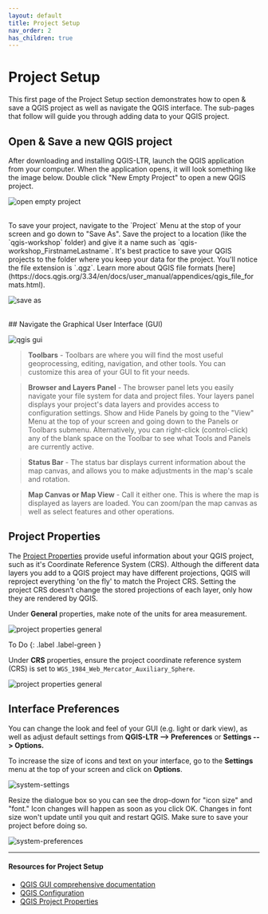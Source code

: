 ```yaml
---
layout: default
title: Project Setup
nav_order: 2
has_children: true
---
```

# Project Setup
This first page of the Project Setup section demonstrates how to open & save a QGIS project as well as navigate the QGIS interface. The sub-pages that follow will guide you through adding data to your QGIS project. 


## Open & Save a new QGIS project
After downloading and installing QGIS-LTR, launch the QGIS application from your computer. When the application opens, it will look something like the image below.  Double click "New Empty Project" to open a new QGIS project. 

![open empty project](./images/new-empty-project_20240523.png)

<br>
To save your project, navigate to the `Project` Menu at the stop of your screen and go down to "Save As". Save the project to a location (like the `qgis-workshop`  folder) and give it a name such as `qgis-workshop_FirstnameLastname`. It's best practice to save your QGIS projects to the folder where you keep your data for the project. You'll notice the file extension is `.qgz`. Learn more about QGIS file formats [here](https://docs.qgis.org/3.34/en/docs/user_manual/appendices/qgis_file_formats.html). 

![save as](./images/save-as_20240523.png)
    

<br>
## Navigate the Graphical User Interface (GUI) 



![qgis gui](./images/qgis-gui_20240523.png)

>**Toolbars** - Toolbars are where you will find the most useful geoprocessing, editing, navigation, and other tools. You can customize this area of your GUI to fit your needs. 
   
>**Browser and Layers Panel** - The browser panel lets you easily navigate your file system for data and project files. Your layers panel displays your project's data layers and provides access to configuration settings. Show and Hide Panels by going to the "View" Menu at the top of your screen and going down to the Panels or Toolbars submenu. Alternatively, you can right-click (control-click) any of the blank space on the Toolbar to see what Tools and Panels are currently active. 
    
> **Status Bar** - The status bar displays current information about the map canvas, and allows you to make adjustments in the map's scale and rotation. 

    
> **Map Canvas or Map View** - Call it either one. This is where the map is displayed as layers are loaded. You can zoom/pan the map canvas as well as select features and other operations.

## Project Properties
The [Project Properties](https://docs.qgis.org/3.34/en/docs/user_manual/introduction/qgis_configuration.html#project-properties) provide useful information about your QGIS project, such as it's Coordinate Reference System (CRS). Although the different data layers you add to a QGIS project may have different projections, QGIS will reproject everything 'on the fly' to match the Project CRS. Setting the project CRS doesn’t change the stored projections of each layer, only how they are rendered by QGIS. 

Under **General** properties, make note of the units for area measurement. 

![project properties general](./images/project-properties-general_20240706.png)
    

To Do
{: .label .label-green }

Under **CRS** properties, ensure the project coordinate reference system (CRS) is set to `WGS_1984_Web_Mercator_Auxiliary_Sphere`. 

![project properties general](./images/project-properties-crs_20240706.png)


## Interface Preferences 
You can change the look and feel of your GUI (e.g. light or dark view), as well as adjust default settings from **QGIS-LTR --> Preferences** or **Settings --> Options.**

To increase the size of icons and text on your interface, go to the **Settings** menu at the top of your screen and click on **Options**.
   
![system-settings](./images/settings.png)

Resize the dialogue box so you can see the drop-down for "icon size" and "font." Icon changes will happen as soon as you click OK. Changes in font size won't update until you quit and restart QGIS. Make sure to save your project before doing so.
   
![system-preferences](./images/system-preferences.png)


---
#### Resources for Project Setup
- [QGIS GUI comprehensive documentation](https://docs.qgis.org/3.34/en/docs/user_manual/introduction/qgis_gui.html#qgis-gui)
- [QGIS Configuration](https://docs.qgis.org/3.34/en/docs/user_manual/introduction/qgis_configuration.html#)
- [QGIS Project Properties](https://docs.qgis.org/3.34/en/docs/user_manual/introduction/qgis_configuration.html#project-properties)
